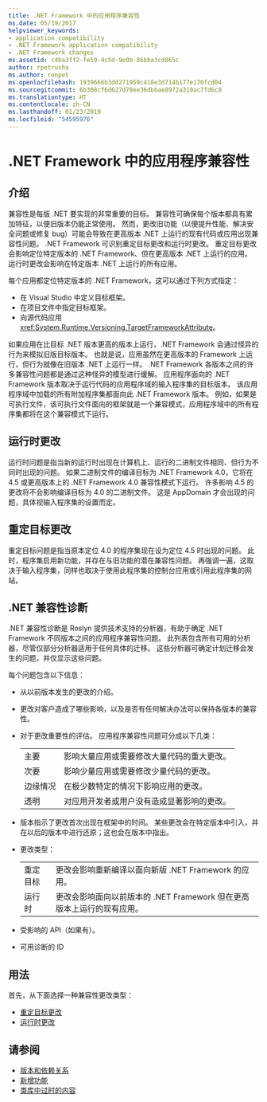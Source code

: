 ```yaml
---
title: .NET Framework 中的应用程序兼容性
ms.date: 05/19/2017
helpviewer_keywords:
- application compatibility
- .NET Framework application compatibility
- .NET Framework changes
ms.assetid: c4ba3ff2-fe59-4c5d-9e0b-86bba3cd865c
author: rpetrusha
ms.author: ronpet
ms.openlocfilehash: 1939666b3dd271959c418e3d714b177e170fcd04
ms.sourcegitcommit: 6b308cf6d627d78ee36dbbae8972a310ac7fd6c8
ms.translationtype: HT
ms.contentlocale: zh-CN
ms.lasthandoff: 01/23/2019
ms.locfileid: "54595976"
---
```

# <a name="application-compatibility-in-the-net-framework"></a>.NET Framework 中的应用程序兼容性

## <a name="introduction"></a>介绍
兼容性是每版 .NET 要实现的非常重要的目标。 兼容性可确保每个版本都具有累加特征，以便旧版本仍能正常使用。 然而，更改旧功能（以便提升性能、解决安全问题或修复 bug）可能会导致在更高版本 .NET 上运行的现有代码或应用出现兼容性问题。 .NET Framework 可识别重定目标更改和运行时更改。 重定目标更改会影响定位特定版本的 .NET Framework、但在更高版本 .NET 上运行的应用。 运行时更改会影响在特定版本 .NET 上运行的所有应用。

每个应用都定位特定版本的 .NET Framework，这可以通过下列方式指定：

* 在 Visual Studio 中定义目标框架。
* 在项目文件中指定目标框架。
* 向源代码应用 <xref:System.Runtime.Versioning.TargetFrameworkAttribute>。

如果应用在比目标 .NET 版本更高的版本上运行，.NET Framework 会通过怪异的行为来模拟旧版目标版本。 也就是说，应用虽然在更高版本的 Framework 上运行，但行为就像在旧版本 .NET 上运行一样。 .NET Framework 各版本之间的许多兼容性问题都是通过这种怪异的模型进行缓解。 应用程序面向的 .NET Framework 版本取决于运行代码的应用程序域的输入程序集的目标版本。 该应用程序域中加载的所有附加程序集都面向此 .NET Framework 版本。 例如，如果是可执行文件，该可执行文件面向的框架就是一个兼容模式，应用程序域中的所有程序集都将在这个兼容模式下运行。

## <a name="runtime-changes"></a>运行时更改

运行时问题是指当新的运行时出现在计算机上、运行的二进制文件相同、但行为不同时出现的问题。 如果二进制文件的编译目标为 .NET Framework 4.0，它将在 4.5 或更高版本上的 .NET Framework 4.0 兼容性模式下运行。 许多影响 4.5 的更改将不会影响编译目标为 4.0 的二进制文件。 这是 AppDomain 才会出现的问题，具体视输入程序集的设置而定。

## <a name="retargeting-changes"></a>重定目标更改

重定目标问题是指当原本定位 4.0 的程序集现在设为定位 4.5 时出现的问题。 此时，程序集启用新功能，并存在与旧功能的潜在兼容性问题。 再强调一遍，这取决于输入程序集，同样也取决于使用此程序集的控制台应用或引用此程序集的网站。

## <a name="net-compatibility-diagnostics"></a>.NET 兼容性诊断

.NET 兼容性诊断是 Roslyn 提供技术支持的分析器，有助于确定 .NET Framework 不同版本之间的应用程序兼容性问题。 此列表包含所有可用的分析器，尽管仅部分分析器适用于任何具体的迁移。 这些分析器可确定计划迁移会发生的问题，并仅显示这些问题。

每个问题包含以下信息：

-   从以前版本发生的更改的介绍。

-   更改对客户造成了哪些影响，以及是否有任何解决办法可以保持各版本的兼容性。

-   对于更改重要性的评估。 应用程序兼容性问题可分成以下几类：

    |   |   |
    |---|---|
    |主要|影响大量应用或需要修改大量代码的重大更改。|
    |次要|影响少量应用或需要修改少量代码的更改。|
    |边缘情况|在极少数特定的情况下影响应用的更改。|
    |透明|对应用开发者或用户没有造成显著影响的更改。|

-   版本指示了更改首次出现在框架中的时间。 某些更改会在特定版本中引入，并在以后的版本中进行还原；这也会在版本中指出。

-   更改类型：

    |   |   |
    |---|---|
    |重定目标|更改会影响重新编译以面向新版 .NET Framework 的应用。|
    |运行时|更改会影响面向以前版本的 .NET Framework 但在更高版本上运行的现有应用。|

-   受影响的 API（如果有）。

-   可用诊断的 ID

## <a name="usage"></a>用法
首先，从下面选择一种兼容性更改类型：

* [重定目标更改](./retargeting/index.md)
* [运行时更改](./runtime/index.md)


## <a name="see-also"></a>请参阅

- [版本和依赖关系](../../../docs/framework/migration-guide/versions-and-dependencies.md)
- [新增功能](../../../docs/framework/whats-new/index.md)
- [类库中过时的内容](../../../docs/framework/whats-new/whats-obsolete.md)
